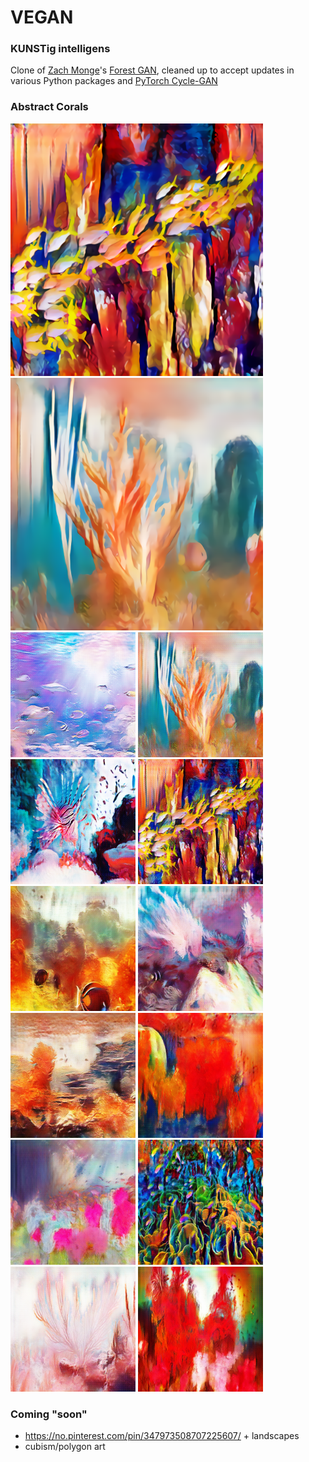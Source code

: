 # VEGAN
### KUNSTig intelligens

Clone of [Zach Monge](https://github.com/zachmonge)'s [Forest GAN](https://github.com/zachmonge/cyclegan_forest_abstract_art_Duke_zm), cleaned up to accept updates in various Python packages and [PyTorch Cycle-GAN](https://github.com/junyanz/pytorch-CycleGAN-and-pix2pix)

### Abstract Corals

<p float="left">
   <img src="github_example_images/48_4x.png" width="404" />
  <img src="github_example_images/22_4x.png" width="404" /> 
  <img src="github_example_images/14.png" width="200" />
  <img src="github_example_images/22.png" width="200" /> 
  <img src="github_example_images/27.png" width="200" />
  <img src="github_example_images/48.png" width="200" />
  <img src="github_example_images/61.png" width="200" />
  <img src="github_example_images/90.png" width="200" /> 
  <img src="github_example_images/94.png" width="200" />
  <img src="github_example_images/167.png" width="200" />
  <img src="github_example_images/184.png" width="200" />
  <img src="github_example_images/191.png" width="200" /> 
  <img src="github_example_images/257.png" width="200" />
  <img src="github_example_images/263.png" width="200" />
</p>


### Coming "soon"
* https://no.pinterest.com/pin/347973508707225607/ + landscapes
* cubism/polygon art
